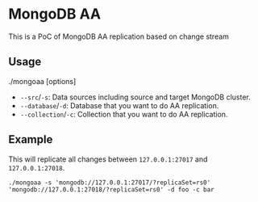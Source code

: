 # MongoDB AA
This is a PoC of MongoDB AA replication based on change stream

## Usage
./mongoaa [options]
- `--src`/`-s`: Data sources including source and target MongoDB cluster.
- `--database`/`-d`: Database that you want to do AA replication.
- `--collection`/`-c`: Collection that you want to do AA replication.

## Example
This will replicate all changes between `127.0.0.1:27017` and `127.0.0.1:27018`.
```
./mongoaa -s 'mongodb://127.0.0.1:27017/?replicaSet=rs0' 'mongodb://127.0.0.1:27018/?replicaSet=rs0' -d foo -c bar
```

